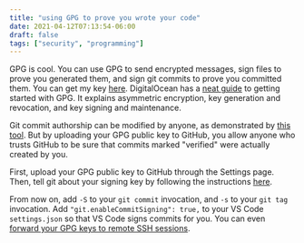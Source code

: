 ```yaml
---
title: "using GPG to prove you wrote your code"
date: 2021-04-12T07:13:54-06:00
draft: false
tags: ["security", "programming"]
---
```


GPG is cool. You can use GPG to send encrypted messages, sign files to prove you generated them, and sign git commits to prove you committed them. You can get my key [here](/gpg.pub). DigitalOcean has a [neat guide](https://www.digitalocean.com/community/tutorials/how-to-use-gpg-to-encrypt-and-sign-messages) to getting started with GPG. It explains asymmetric encryption, key generation and revocation, and key signing and maintenance.

Git commit authorship can be modified by anyone, as demonstrated by [this tool](https://github.com/jayphelps/git-blame-someone-else). But by uploading your GPG public key to GitHub, you allow anyone who trusts GitHub to be sure that commits marked "verified" were actually created by you.

First, upload your GPG public key to GitHub through the Settings page. Then, tell git about your signing key by following the instructions [here](https://docs.github.com/en/github/authenticating-to-github/telling-git-about-your-signing-key).

From now on, add `-S` to your `git commit` invocation, and `-s` to your `git tag` invocation. Add `"git.enableCommitSigning": true,` to your VS Code `settings.json` so that VS Code signs commits for you. You can even [forward your GPG keys to remote SSH sessions](https://wiki.gnupg.org/AgentForwarding).

